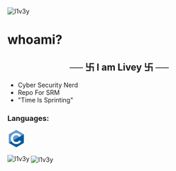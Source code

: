 <img align="center" width="1200" src="https://external-content.duckduckgo.com/iu/?u=https%3A%2F%2Fi.pinimg.com%2Foriginals%2Fda%2F41%2Fab%2Fda41ab5851b4f8f2394622f8cadf5002.jpg&f=1&nofb=1" alt="l1v3y" />
<h1 alight="center">whoami?</h1>
<h2 align="center">── 卐 I am Livey 卐 ──</h3>

- Cyber Security Nerd</h3>
- Repo For SRM</h3>
- "Time Is Sprinting"


<h3 align="left">Languages:</h3>
<p align="left"> <a href="https://www.cprogramming.com/" target="_blank" rel="noreferrer"> <img src="https://raw.githubusercontent.com/devicons/devicon/master/icons/c/c-original.svg" alt="c" width="40" height="40"/> </a> </p>

<p><img align="left" src="https://github-readme-stats.vercel.app/api/top-langs?username=l1v3y&show_icons=true&locale=en&layout=compact&title_color=ffffff&bg_color=000000&text_color=ffffff&icon_color=ffffff&hide_border=true" alt="l1v3y" /></p>

<p>&nbsp;<img align="center" src="https://github-readme-stats.vercel.app/api?username=l1v3y&show_icons=true&locale=ent&title_color=ffffff&bg_color=000000&text_color=ffffff&icon_color=ffffff&hide_border=true" alt="l1v3y" /></p>
